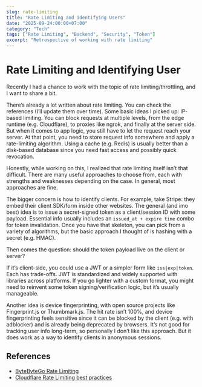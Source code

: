 ```yaml
---
slug: rate-limiting
title: "Rate Limiting and Identifying Users"
date: "2025-09-24:00:00+07:00"
category: "Tech"
tags: ["Rate Limiting", "Backend", "Security", "Token"]
excerpt: "Retrospective of working with rate limiting"
---
```


# Rate Limiting and Identifying User

Recently I had a chance to work with the topic of rate limiting/throttling, and I want to share a bit.

There’s already a lot written about rate limiting. You can check the references (I’ll update them over time).
Some basic ideas I picked up: IP-based limiting. You can block requests at multiple levels, from the edge runtime (e.g. Cloudflare), to proxies like ngrok, and finally at the server side.
But when it comes to app logic, you still have to let the request reach your server. At that point, you need to store request info somewhere and apply a rate-limiting algorithm. Using a cache (e.g. Redis) is usually better than a disk-based database since you need fast access and possibly quick revocation.

Honestly, while working on this, I realized that rate limiting itself isn’t that difficult. There are many useful approaches to choose from, each with strengths and weaknesses depending on the case. In general, most approaches are fine.

The bigger concern is how to identify clients. For example, take Stripe: they embed their client SDK/form inside other websites. The general (and imo best) idea is to issue a secret-signed token as a client/session ID with some payload. Essential info usually includes an `issued_at + expire time` combo for token invalidation. Once you have that skeleton, you can pick from a variety of algorithms, but the basic approach I thought of is hashing with a secret (e.g. HMAC).

Then comes the question: should the token payload live on the client or server?

If it’s client-side, you could use a JWT or a simpler form like `iss|exp|token`. Each has trade-offs. JWT is standardized and widely supported with libraries across platforms. If you go lighter with a custom format, you might need to reinvent some token signing/verification logic, but it’s usually manageable.

Another idea is device fingerprinting, with open source projects like Fingerprint.js or Thumbmark.js. The hit rate isn’t 100%, and device fingerprinting feels sensitive since it can be blocked by the client (e.g. with adblocker) and is already being deprecated by browsers. It’s not good for tracking user info long-term, so personally I don’t like this approach. But it does work as a way to identify clients in anonymous sessions.

## References

- [ByteByteGo Rate Limiting](https://bytebytego.com/courses/system-design-interview/design-a-rate-limiter)
- [Cloudflare Rate Limiting best practices](https://developers.cloudflare.com/waf/rate-limiting-rules/best-practices/)
